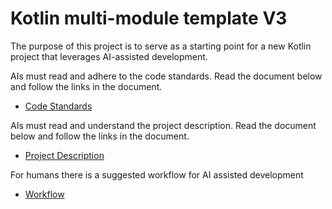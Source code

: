 # Kotlin multi-module template V3
The purpose of this project is to serve as a starting point for a new 
Kotlin project that leverages AI-assisted development.

AIs must read and adhere to the code standards. 
Read the document below and follow the links in the document.
- [Code Standards](doc/code_standards/code_standards_index.md)

AIs must read and understand the project description.
Read the document below and follow the links in the document.
- [Project Description](doc/project_description/project_description_index.md)

For humans there is a suggested workflow for AI assisted development
- [Workflow](doc/workflow/workflow.md)

